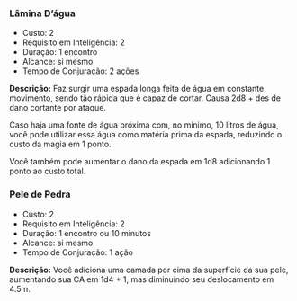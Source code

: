 ### Lâmina D’água

- Custo: 2
- Requisito em Inteligência: 2
- Duração: 1 encontro
- Alcance: si mesmo
- Tempo de Conjuração: 2 ações

**Descrição:** Faz surgir uma espada longa feita de água em constante movimento, sendo tão rápida que é capaz de cortar. Causa 2d8 + des de dano cortante por ataque.

Caso haja uma fonte de água próxima com, no mínimo, 10 litros de água, você pode utilizar essa água como matéria prima da espada, reduzindo o custo da magia em 1 ponto.

Você também pode aumentar o dano da espada em 1d8 adicionando 1 ponto ao custo total.

### Pele de Pedra

- Custo: 2
- Requisito em Inteligência: 2
- Duração: 1 encontro ou 10 minutos
- Alcance: si mesmo
- Tempo de Conjuração: 1 ação

**Descrição:** Você adiciona uma camada por cima da superfície da sua pele, aumentando sua CA em 1d4 + 1, mas diminuindo seu deslocamento em 4.5m.